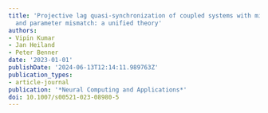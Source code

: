 ```yaml
---
title: 'Projective lag quasi-synchronization of coupled systems with mixed delays
  and parameter mismatch: a unified theory'
authors:
- Vipin Kumar
- Jan Heiland
- Peter Benner
date: '2023-01-01'
publishDate: '2024-06-13T12:14:11.989763Z'
publication_types:
- article-journal
publication: '*Neural Computing and Applications*'
doi: 10.1007/s00521-023-08980-5
---
```

